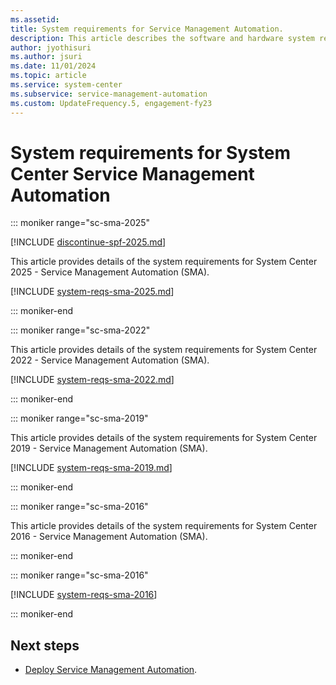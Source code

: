 ```yaml
---
ms.assetid:
title: System requirements for Service Management Automation.
description: This article describes the software and hardware system requirements for System Center Service Management Automation.
author: jyothisuri
ms.author: jsuri
ms.date: 11/01/2024
ms.topic: article
ms.service: system-center
ms.subservice: service-management-automation
ms.custom: UpdateFrequency.5, engagement-fy23
---
```


# System requirements for System Center Service Management Automation

::: moniker range="sc-sma-2025"

[!INCLUDE [discontinue-spf-2025.md](../includes/discontinue-spf-2025.md)]

This article provides details of the system requirements for System Center 2025 - Service Management Automation (SMA).

[!INCLUDE [system-reqs-sma-2025.md](../includes/system-reqs-sma-2025.md)]

::: moniker-end

::: moniker range="sc-sma-2022"

This article provides details of the system requirements for System Center 2022 - Service Management Automation (SMA).

[!INCLUDE [system-reqs-sma-2022.md](../includes/system-reqs-sma-2022.md)]

::: moniker-end

::: moniker range="sc-sma-2019"

This article provides details of the system requirements for System Center 2019 - Service Management Automation (SMA).

[!INCLUDE [system-reqs-sma-2019.md](../includes/system-reqs-sma-2019.md)]

::: moniker-end


::: moniker range="sc-sma-2016"

This article provides details of the system requirements for System Center 2016 - Service Management Automation (SMA).

::: moniker-end


::: moniker range="sc-sma-2016"

[!INCLUDE [system-reqs-sma-2016](../includes/system-reqs-sma-2016.md)]

::: moniker-end

## Next steps

- [Deploy Service Management Automation](../sma/deploy.md).
